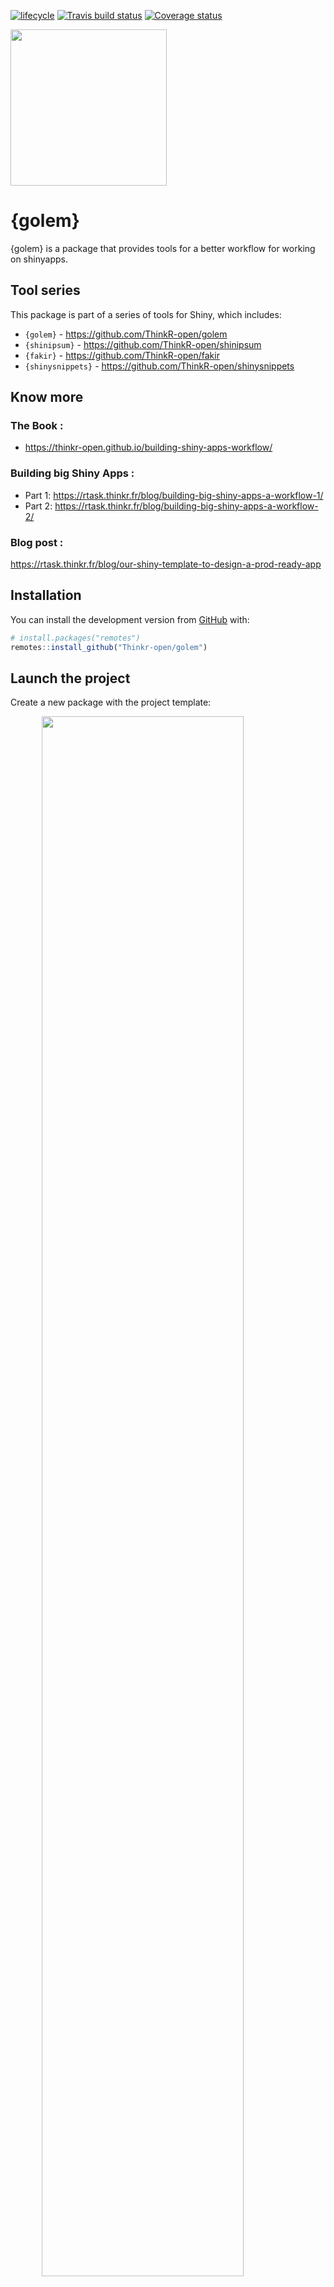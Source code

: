 
<!-- README.md is generated from README.Rmd. Please edit that file -->

[![lifecycle](https://img.shields.io/badge/lifecycle-experimental-orange.svg)](https://www.tidyverse.org/lifecycle/#experimental)
[![Travis build
status](https://travis-ci.org/ThinkR-open/golem.svg?branch=master)](https://travis-ci.org/ThinkR-open/golem)
[![Coverage
status](https://codecov.io/gh/ThinkR-open/golem/branch/master/graph/badge.svg)](https://codecov.io/github/ThinkR-open/golem?branch=master)

<img src="https://raw.githubusercontent.com/ThinkR-open/golem/master/inst/rstudio/templates/project/golem.png" width=250px>

# {golem}

{golem} is a package that provides tools for a better workflow for
working on shinyapps.

## Tool series

This package is part of a series of tools for Shiny, which includes:

  - `{golem}` - <https://github.com/ThinkR-open/golem>
  - `{shinipsum}` - <https://github.com/ThinkR-open/shinipsum>
  - `{fakir}` - <https://github.com/ThinkR-open/fakir>
  - `{shinysnippets}` - <https://github.com/ThinkR-open/shinysnippets>

## Know more

### The Book :

  - <https://thinkr-open.github.io/building-shiny-apps-workflow/>

### Building big Shiny Apps :

  - Part 1:
    <https://rtask.thinkr.fr/blog/building-big-shiny-apps-a-workflow-1/>
  - Part 2:
    <https://rtask.thinkr.fr/blog/building-big-shiny-apps-a-workflow-2/>

### Blog post :

<https://rtask.thinkr.fr/blog/our-shiny-template-to-design-a-prod-ready-app>

## Installation

You can install the development version from
[GitHub](https://github.com/Thinkr-open/golem) with:

``` r
# install.packages("remotes")
remotes::install_github("Thinkr-open/golem")
```

## Launch the project

Create a new package with the project
template:

<img src="https://raw.githubusercontent.com/ThinkR-open/golem/master/inst/img/golemtemplate.png" width="80%" style="display: block; margin: auto;" />

## Step by step guide

See full documentation in the {pkgdown} website:
<https://thinkr-open.github.io/golem/index.html>

After project creation, you’ll land on `dev/01_start.R`. There are also
`dev/02_dev.R` and `dev/03_deploy.R`

These files arer used to keep a track of all the steps you’ve followed
to build your app.

You can follow them step by step of skip some if you’d like.

### Fill the description

`golem::fill_desc()` allows to fill the DESCRIPTION quickly.

``` r
golem::fill_desc(
  pkg_name = , # The Name of the package containing the App 
  pkg_title = , # The Title of the package containing the App 
  pkg_description = , # The Description of the package containing the App 
  author_first_name = , # Your First Name
  author_last_name = , # Your Last Name
  author_email = , # Your Email
  repo_url = NULL) # The (optional) URL of the GitHub Repo
```

### Set common Files

Call the {usethis} package to set a list of elements:

``` r
usethis::use_mit_license(name = "Your Name")
usethis::use_readme_rmd()
usethis::use_code_of_conduct()
usethis::use_lifecycle_badge("Experimental")
usethis::use_news_md()
```

If you have data in your app:

``` r
usethis::use_data_raw()
```

### Use Recommended Package

This adds a series of packages as dependecies to your app. See
`?golem::use_recommended_deps` for the
list.

``` r
golem::use_recommended_deps(recommended = c("shiny","DT","attempt","glue","htmltools","golem"))
```

### Add various tools

These two functions adds one file each which contain a series of
functions that can be useful for building your app. To be used in the
UI, in the server, or as prod-dependent tools.

``` r
golem::use_utils_ui()
golem::use_utils_server()
```

Somes JS functions can also be used inside your shiny app with:

``` r
golem::activate_js()
```

See `?golem::activite_js` for the list.

### Add a browser button

``` r
golem::browser_button()
```

See [A little trick for debugging
Shiny](https://rtask.thinkr.fr/blog/a-little-trick-for-debugging-shiny/)
for more info about this method.

### Create modules

This function takes a name xxx and creates a module called `mod_xxx.R`
in the R folder.

``` r
golem::add_module(name = "this")
```

The new file will contain:

``` r
# mod_UI
mod_this_ui <- function(id){
  ns <- NS(id)
  tagList(
  
  )
}

mod_this_server <- function(input, output, session){
  ns <- session$ns
}
    
## To be copied in the UI
# mod_this_ui("this1")
    
## To be copied in the server
# callModule(mod_this_server, "this1")
 
```

### Add or change favicon

``` r
golem::use_favicon()
golem::use_favicon(path = "path/to/your/favicon.ico")
```

### Add tests

Adds the recommended tests for a shiny app.

``` r
golem::use_recommended_tests()
```

### app\_prod

There’s a series of tools to make your app behave differently whether
it’s in dev or prod mode. Notably, the `app_prod()` and `app_dev()`
function tests for `options( "golem.app.prod")` (or return TRUE if this
option doesn’t exist).

Setting this options at the beginning of your dev process allows to make
your app behave in a specific way when you are in dev mode. For example,
printing message to the console with `cat_dev()`.

``` r
options( "golem.app.prod" = TRUE)
golem::cat_dev("hey\n")
options( "golem.app.prod" = FALSE)
golem::cat_dev("hey\n")
#> hey
```

You can then make any function being “dev-dependant” with the
`make_dev()` function:

``` r
log_dev <- golem::make_dev(log)
log_dev(10)
#> [1] 2.302585
options( "golem.app.prod" = TRUE)
log_dev(10)
```

## Quick reload and show application

*see the `run_dev.R` file in the dev directory*

``` r

# Detach all loaded packages and clean your environment
golem::detach_all_attached()
# rm(list=ls(all.names = TRUE))

# Document and reload your package
golem::document_and_reload()
mypkg::run_app()
```

## Deployment tools

### direct

Once the package (*e.g.* mypkg) is installed, the application can be
launch with the following command.

``` r
mypkg::run_app()
```

Or by running the `dev/run_dev.R` file.

### Rstudio products

#### Rstudio Connect

This creates a simple file at the root of the package, to be used to
deploy to RStudio Connect.

``` r
golem::add_rstudioconnect_file()
```

### Docker

You can create an “agnostic” Dockerfile with:

``` r
golem::add_dockerfile()
```

If you’re more interested in plateform specific Dockerfile, you can use:

``` r
golem::add_dockerfile_shinyproxy()
golem::add_dockerfile_heroku()
```

## CoC

Please note that this project is released with a [Contributor Code of
Conduct](CODE_OF_CONDUCT.md). By participating in this project you agree
to abide by its terms.
